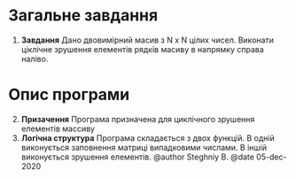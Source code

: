 # Загальне завдання
1. **Завдання**
	Дано двовимірний масив з N x N цілих чисел. Виконати ціклічне зрушення елементів рядків масиву в напрямку справа наліво.

# Опис програми
2. **Призачення**
	Програма призначена для циклічного зрушення елементів массиву
3. **Логічна структура**
	Програма складається з двох функцій. В одній виконується заповнення матриці випадковими числами. В іншій виконується зрушення елементів.
@author Steghniy B.
@date 05-dec-2020

